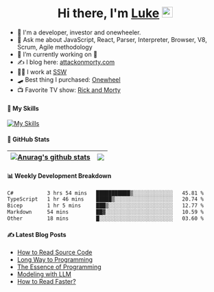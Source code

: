 <div align="center">
   <h1>Hi there, I'm <a href="https://www.linkedin.com/in/luke-mao/">Luke</a> <img src="https://media.giphy.com/media/hvRJCLFzcasrR4ia7z/giphy.gif" width="25px"> </h1>
</div>

- 📣 I'm a developer, investor and onewheeler.
- 💬 Ask me about JavaScript, React, Parser, Interpreter, Browser, V8, Scrum, Agile methodology 
- 🔭 I’m currently working on 🎁
- ✍️ I blog here: [attackonmorty.com](https://www.attackonmorty.com/)
- 👨‍💻 I work at [SSW](https://ssw.com.au)
- 🛹 Best thing I purchased: [Onewheel](https://onewheel.com/)
- 📺 Favorite TV show: [Rick and Morty](https://www.imdb.com/title/tt2861424)

#### 🎨 My Skills

[![My Skills](https://skillicons.dev/icons?i=html,css,js,ts,react,redux,remix,nextjs,gatsby,vue,tailwind,webpack,jest,cypress,nodejs,express,dotnet,docker,azure,aws,jenkins,githubactions,git,github,vscode,rider,graphql,bots&theme=light)](https://skillicons.dev)

#### 🐙 GitHub Stats

| <a href="https://github.com/anuraghazra/github-readme-stats"><img align="center" src="https://github-readme-stats.vercel.app/api?username=AttackOnMorty&show_icons=true&rank_icon=percentile&include_all_commits=true&theme=buefy&hide_border=true&hide_title=true" alt="Anurag's github stats" /></a> | <a href="https://github.com/anuraghazra/github-readme-stats"><img align="center" src="https://github-readme-stats.vercel.app/api/top-langs/?username=AttackOnMorty&layout=compact&theme=buefy&hide_border=true&hide_title=true" /></a> |
| ------------- | ------------- |

#### 📊 Weekly Development Breakdown
<!--START_SECTION:waka-->

```txt
C#           3 hrs 54 mins   ███████████▒░░░░░░░░░░░░░   45.81 %
TypeScript   1 hr 46 mins    █████▒░░░░░░░░░░░░░░░░░░░   20.74 %
Bicep        1 hr 5 mins     ███▒░░░░░░░░░░░░░░░░░░░░░   12.77 %
Markdown     54 mins         ██▓░░░░░░░░░░░░░░░░░░░░░░   10.59 %
Other        18 mins         █░░░░░░░░░░░░░░░░░░░░░░░░   03.60 %
```

<!--END_SECTION:waka-->

#### ✍️ Latest Blog Posts
<!-- BLOG-POST-LIST:START -->
- [How to Read Source Code](https://www.attackonmorty.com/blog/how-to-read-source-code)
- [Long Way to Programming](https://www.attackonmorty.com/blog/long-way-to-programming)
- [The Essence of Programming](https://www.attackonmorty.com/blog/the-essence-of-programming)
- [Modeling with LLM](https://www.attackonmorty.com/blog/modeling-with-llm)
- [How to Read Faster?](https://www.attackonmorty.com/blog/how-to-read-faster)
<!-- BLOG-POST-LIST:END -->

